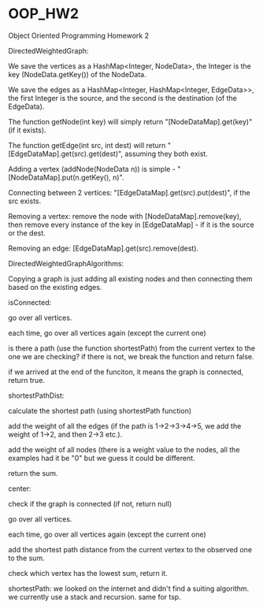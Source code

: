 # OOP_HW2
Object Oriented Programming Homework 2

DirectedWeightedGraph:

We save the vertices as a HashMap<Integer, NodeData>, the Integer is the key (NodeData.getKey()) of the NodeData.

We save the edges as a HashMap<Integer, HashMap<Integer, EdgeData>>, the first Integer is the source, and the second is the destination (of the EdgeData).

The function getNode(int key) will simply return "[NodeDataMap].get(key)" (if it exists).

The function getEdge(int src, int dest) will return "[EdgeDataMap].get(src).get(dest)", assuming they both exist.

Adding a vertex (addNode(NodeData n)) is simple - "[NodeDataMap].put(n.getKey(), n)".

Connecting between 2 vertices: "[EdgeDataMap].get(src).put(dest)", if the src exists.

Removing a vertex: remove the node with [NodeDataMap].remove(key), then remove every instance of the key in [EdgeDataMap] - if it is the source or the dest.

Removing an edge: [EdgeDataMap].get(src).remove(dest).

DirectedWeightedGraphAlgorithms:

Copying a graph is just adding all existing nodes and then connecting them based on the existing edges.

isConnected:

go over all vertices.

each time, go over all vertices again (except the current one)

is there a path (use the function shortestPath) from the current vertex to the one we are checking? if there is not, we break the function and return false.

if we arrived at the end of the funciton, it means the graph is connected, return true.

shortestPathDist:

calculate the shortest path (using shortestPath function)

add the weight of all the edges (if the path is 1->2->3->4->5, we add the weight of 1->2, and then 2->3 etc.).

add the weight of all nodes (there is a weight value to the nodes, all the examples had it be "0" but we guess it could be different.

return the sum.

center:

check if the graph is connected (if not, return null)

go over all vertices.

each time, go over all vertices again (except the current one)

add the shortest path distance from the current vertex to the observed one to the sum.

check which vertex has the lowest sum, return it.

shortestPath: we looked on the internet and didn't find a suiting algorithm. we currently use a stack and recursion. same for tsp.
